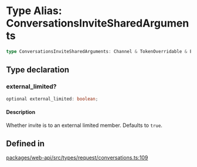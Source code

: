 # Type Alias: ConversationsInviteSharedArguments

```ts
type ConversationsInviteSharedArguments: Channel & TokenOverridable & Emails | UserIDs & object;
```

## Type declaration

### external\_limited?

```ts
optional external_limited: boolean;
```

#### Description

Whether invite is to an external limited member. Defaults to `true`.

## Defined in

[packages/web-api/src/types/request/conversations.ts:109](https://github.com/slackapi/node-slack-sdk/blob/c15385ef93ccdde9702f52f7d1f445999203d794/packages/web-api/src/types/request/conversations.ts#L109)
